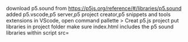download p5.sound from https://p5js.org/reference/#/libraries/p5.sound
added p5.vscode,p5 server,p5 project creator,p5 snippets and tools extensions in VScode,
open command pallette > Creat p5.js project
put libraries in project folder
make sure index.html includes the p5 sound libraries within script src=
